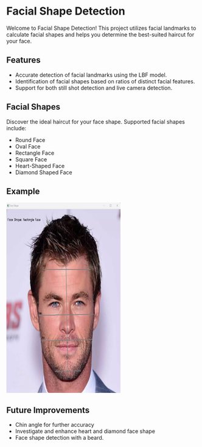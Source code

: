 # Facial Shape Detection

Welcome to Facial Shape Detection! This project utilizes facial landmarks to calculate facial shapes and helps you determine the best-suited haircut for your face.

## Features

- Accurate detection of facial landmarks using the LBF model.
- Identification of facial shapes based on ratios of distinct facial features.
- Support for both still shot detection and live camera detection.

## Facial Shapes

Discover the ideal haircut for your face shape. Supported facial shapes include:

- Round Face
- Oval Face
- Rectangle Face
- Square Face
- Heart-Shaped Face
- Diamond Shaped Face

## Example

<img src="faces/rectangle/positive-test.png" alt="Example Image" width="300" height="500">

## Future Improvements

- Chin angle for further accuracy 
- Investigate and enhance heart and diamond face shape 
- Face shape detection with a beard.
